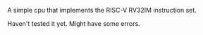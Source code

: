 A simple cpu that implements the RISC-V RV32IM instruction set.

Haven't tested it yet. Might have some errors.
